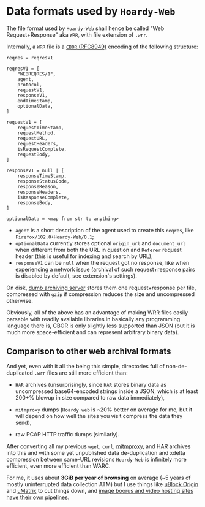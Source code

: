 # Data formats used by `Hoardy-Web`

The file format used by `Hoardy-Web` shall hence be called "Web Request+Response" aka `WRR`, with file extension of `.wrr`.

Internally, a `WRR` file is a [`CBOR` (RFC8949)](https://datatracker.ietf.org/doc/html/rfc8949) encoding of the following structure:

```
reqres = reqresV1

reqresV1 = [
    "WEBREQRES/1",
    agent,
    protocol,
    requestV1,
    responseV1,
    endTimeStamp,
    optionalData,
]

requestV1 = [
    requestTimeStamp,
    requestMethod,
    requestURL,
    requestHeaders,
    isRequestComplete,
    requestBody,
]

responseV1 = null | [
    responseTimeStamp,
    responseStatusCode,
    responseReason,
    responseHeaders,
    isResponseComplete,
    responseBody,
]

optionalData = <map from str to anything>
```

- `agent` is a short description of the agent used to create this `reqres`, like `Firefox/102.0+Hoardy-Web/0.1`;
- `optionalData` currently stores optional `origin_url` and `document_url` when different from both the URL in question and `Referer` request header (this is useful for indexing and search by URL);
- `responseV1` can be `null` when the request got no response, like when experiencing a network issue (archival of such request+response pairs is disabled by default, see extension's settings).

On disk, [dumb archiving server](../simple_server/) stores them one request+response per file, compressed with `gzip` if compression reduces the size and uncompressed otherwise.

Obviously, all of the above has an advantage of making WRR files easily parsable with readily available libraries in basically any programming language there is, CBOR is only slightly less supported than JSON (but it is much more space-efficient and can represent arbitrary binary data).

## Comparison to other web archival formats

And yet, even with it all the being this simple, directories full of non-de-duplicated `.wrr` files are still more efficient than:

- `HAR` archives (unsurprisingly, since `HAR` stores binary data as uncompressed base64-encoded strings inside a JSON, which is at least 200+% blowup in size compared to raw data immediately),

- `mitmproxy` dumps (`Hoardy web` is ~20% better on average for me, but it will depend on how well the sites you visit compress the data they send),

- raw PCAP HTTP traffic dumps (similarly).

After converting all my previous `wget`, `curl`, [mitmproxy](https://github.com/mitmproxy/mitmproxy), and HAR archives into this and with some yet unpublished data de-duplication and xdelta compression between same-URL revisions `Hoardy-Web` is infinitely more efficient, even more efficient than WARC.

For me, it uses about **3GiB per year of browsing** on average (\~5 years of mostly uninterrupted data collection ATM) but I use things like [uBlock Origin](https://github.com/gorhill/uBlock) and [uMatrix](https://github.com/gorhill/uMatrix) to cut things down, and [image boorus and video hosting sites have their own pipelines](../README.md#also).
